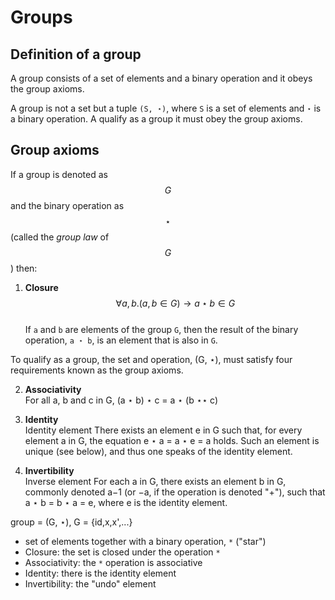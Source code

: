 # Groups

## Definition of a group

A group consists of a set of elements and a binary operation and it obeys the group axioms.

A group is not a set but a tuple `(S, ⋆)`, where `S` is a set of elements and `⋆` is a binary operation. A qualify as a group it must obey the group axioms.


## Group axioms

If a group is denoted as $$G$$ and the binary operation as $$\star$$ (called the *group law* of $$G$$) then:

1. **Closure**     
  $$\forall a,b . (a,b \in G) \to a \star b \in G$$    
  If `a` and `b` are elements of the group `G`, then the result of the binary operation, `a ⋆ b`, is an element that is also in `G`.

To qualify as a group, the set and operation, (G, ⋆), must satisfy four requirements known as the group axioms.


2. **Associativity**    
For all a, b and c in G, (a ⋆ b) ⋆ c = a ⋆ (b ⋆⋆ c)

3. **Identity**    
Identity element
There exists an element e in G such that, for every element a in G, the equation e ⋆ a = a ⋆ e = a holds. Such an element is unique (see below), and thus one speaks of the identity element.

4. **Invertibility**    
Inverse element
For each a in G, there exists an element b in G, commonly denoted a−1 (or −a, if the operation is denoted "+"), such that a ⋆ b = b ⋆ a = e, where e is the identity element.


group = (G, ⋆), G = {id,x,x',...}

- set of elements together with a binary operation, `*` ("star")
- Closure: the set is closed under the operation `*`
- Associativity: the `*` operation is associative
- Identity: there is the identity element
- Invertibility: the "undo" element
